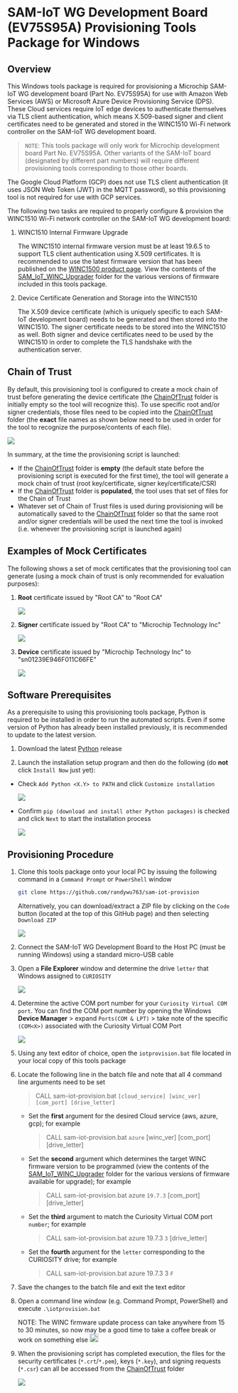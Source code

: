 # SAM-IoT WG Development Board (EV75S95A) Provisioning Tools Package for Windows

## Overview

This Windows tools package is required for provisioning a Microchip SAM-IoT WG development board (Part No. EV75S95A) for use with Amazon Web Services (AWS) or Microsoft Azure Device Provisioning Service (DPS).  These Cloud services require IoT edge devices to authenticate themselves via TLS client authentication, which means X.509-based signer and client certificates need to be generated and stored in the WINC1510 Wi-Fi network controller on the SAM-IoT WG development board.

> `NOTE`: This tools package will only work for Microchip development board Part No. EV75S95A.  Other variants of the SAM-IoT board (designated by different part numbers) will require different provisioning tools corresponding to those other boards.

The Google Cloud Platform (GCP) does not use TLS client authentication (it uses JSON Web Token (JWT) in the MQTT password), so this provisioning tool is not required for use with GCP services.

The following two tasks are required to properly configure & provision the WINC1510 Wi-Fi network controller on the SAM-IoT WG development board:

1. WINC1510 Internal Firmware Upgrade

    The WINC1510 internal firmware version must be at least 19.6.5 to support TLS client authentication using X.509 certificates.  It is recommended to use the latest firmware version that has been published on the [WINC1500 product page](https://www.microchip.com/wwwproducts/en/ATWINC1500).  View the contents of the [SAM_IoT_WINC_Upgrader](./SAM_IoT_WINC_Upgrader/) folder for the various versions of firmware included in this tools package.

2. Device Certificate Generation and Storage into the WINC1510

    The X.509 device certificate (which is uniquely specific to each SAM-IoT development board) needs to be generated and then stored into the WINC1510.  The signer certificate needs to be stored into the WINC1510 as well.  Both signer and device certificates need to be used by the WINC1510 in order to complete the TLS handshake with the authentication server.
    
## Chain of Trust

By default, this provisioning tool is configured to create a mock chain of trust before generating the device certificate (the [ChainOfTrust](./SAM_IoT_Certs_Generator/ChainOfTrust/) folder is initially empty so the tool will recognize this). To use specific root and/or signer credentials, those files need to be copied into the [ChainOfTrust](./SAM_IoT_Certs_Generator/ChainOfTrust/) folder (the **exact** file names as shown below need to be used in order for the tool to recognize the purpose/contents of each file).

<img src=".//media/image_01.png" />

In summary, at the time the provisioning script is launched:

- If the [ChainOfTrust](./SAM_IoT_Certs_Generator/ChainOfTrust/) folder is **empty** (the default state before the provisioning script is executed for the first time), the tool will generate a mock chain of trust (root key/certificate, signer key/certificate/CSR)
- If the [ChainOfTrust](./SAM_IoT_Certs_Generator/ChainOfTrust/) folder is **populated**, the tool uses that set of files for the Chain of Trust
- Whatever set of Chain of Trust files is used during provisioning will be automatically saved to the [ChainOfTrust](./SAM_IoT_Certs_Generator/ChainOfTrust/) folder so that the same root and/or signer credentials will be used the next time the tool is invoked (i.e. whenever the provisioning script is launched again)

## Examples of Mock Certificates

The following shows a set of mock certificates that the provisioning tool can generate (using a mock chain of trust is only recommended for evaluation purposes):

1. **Root** certificate issued by "Root CA" to "Root CA"

    <img src=".//media/CertInfo_Root.png" />

2. **Signer** certificate issued by "Root CA" to "Microchip Technology Inc"

    <img src=".//media/CertInfo_Signer.png" />

3. **Device** certificate issued by "Microchip Technology Inc" to "sn01239E946F011C66FE"

    <img src=".//media/CertInfo_Device.png" />

## Software Prerequisites

As a prerequisite to using this provisioning tools package, Python is required to be installed in order to run the automated scripts.  Even if some version of Python has already been installed previously, it is recommended to update to the latest version.

1. Download the latest [Python](https://www.python.org/downloads/) release

2. Launch the installation setup program and then do the following (do **not** click `Install Now` just yet):

- Check `Add Python <X.Y> to PATH` and click `Customize installation`

    <img src=".//media/Python_01.png" />

- Confirm `pip (download and install other Python packages)` is checked and click `Next` to start the installation process

    <img src=".//media/Python_02.png" />

## Provisioning Procedure

1. Clone this tools package onto your local PC by issuing the following command in a `Command Prompt` or `PowerShell` window

    ```bash
    git clone https://github.com/randywu763/sam-iot-provision
    ```
    Alternatively, you can download/extract a ZIP file by clicking on the `Code` button (located at the top of this GitHub page) and then selecting `Download ZIP`

    <img src=".//media/image_00.png" />

2. Connect the SAM-IoT WG Development Board to the Host PC (must be running Windows) using a standard micro-USB cable

3. Open a **File Explorer** window and determine the drive `letter` that Windows assigned to `CURIOSITY` 

    <img src=".//media/image_02.png" />

4. Determine the active COM port number for your `Curiosity Virtual COM port`.  You can find the COM port number by opening the Windows **Device Manager** &gt; expand `Ports(COM & LPT)` &gt; take note of the specific `(COM<X>)` associated with the Curiosity Virtual COM Port

    <img src=".//media/image_03.png" />

5. Using any text editor of choice, open the `iotprovision.bat` file located in your local copy of this tools package

6. Locate the following line in the batch file and note that all 4 command line arguments need to be set 

    > CALL sam-iot-provision.bat `[cloud_service] [winc_ver] [com_port] [drive_letter]`

    - Set the **first** argument for the desired Cloud service (aws, azure, gcp); for example

        > CALL sam-iot-provision.bat `azure` [winc_ver] [com_port] [drive_letter]

    - Set the **second** argument which determines the target WINC firmware version to be programmed (view the contents of the [SAM_IoT_WINC_Upgrader](./SAM_IoT_WINC_Upgrader/) folder for the various versions of firmware available for upgrade); for example

        > CALL sam-iot-provision.bat azure `19.7.3` [com_port] [drive_letter]

    - Set the **third** argument to match the Curiosity Virtual COM port `number`; for example

        > CALL sam-iot-provision.bat azure 19.7.3 `3` [drive_letter]

    - Set the **fourth** argument for the `letter` corresponding to the CURIOSITY drive; for example

        > CALL sam-iot-provision.bat azure 19.7.3 3 `F`

7. Save the changes to the batch file and exit the text editor

8. Open a command line window (e.g. Command Prompt, PowerShell) and execute `.\iotprovision.bat`
    
    NOTE: The WINC firmware update process can take anywhere from 15 to 30 minutes, so now may be a good time to take a coffee break or work on something else <img src=".//media/emoji.png" style="width:0.2.in;height:0.2in" alt="A screenshot of a cell phone Description automatically generated" />

9. When the provisioning script has completed execution, the files for the security certificates (`*.crt`/`*.pem`), keys (`*.key`), and signing requests (`*.csr`) can all be accessed from the [ChainOfTrust](./SAM_IoT_Certs_Generator/ChainOfTrust/) folder

    <img src=".//media/image_04.png" /> 
